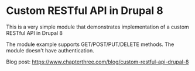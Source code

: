 # Custom RESTful API in Drupal 8

This is a very simple module that demonstrates implementation of a custom RESTful API in Drupal 8

The module example supports GET/POST/PUT/DELETE methods. The module doesn't have authentication.

Blog post: https://www.chapterthree.com/blog/custom-restful-api-drupal-8
